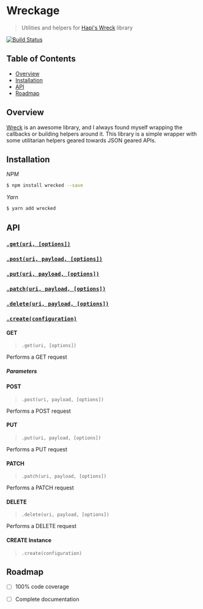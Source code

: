 # Wreckage

> Utilities and helpers for [Hapi's Wreck](https://github.com/hapijs/wreck) library

[![Build Status](https://travis-ci.org/TylerGarlick/wrecked.svg?branch=master)](https://travis-ci.org/TylerGarlick/wrecked)


## Table of Contents

- [Overview](#overview)
- [Installation](#installation)
- [API](#api)
- [Roadmap](#roadmap)

    
## Overview

[Wreck](https://github.com/hapijs/wreck) is an awesome library, and I always found myself wrapping the callbacks or building helpers around it.  This library is a simple wrapper with some utilitarian helpers geared towards JSON geared APIs.


## Installation

*NPM*

```bash
$ npm install wrecked --save
```

*Yarn*

```bash
$ yarn add wrecked
```

## API

### [`.get(uri, [options])`](#get)
### [`.post(uri, payload, [options])`](#post)
### [`.put(uri, payload, [options])`](#put)
### [`.patch(uri, payload, [options])`](#patch)
### [`.delete(uri, payload, [options])`](#delete)
### [`.create(configuration)`](#create-instance)


#### GET

> `.get(uri, [options])`

Performs a GET request



##### Parameters


#### POST 

> `.post(uri, payload, [options])`

Performs a POST request

#### PUT

> `.put(uri, payload, [options])`

Performs a PUT request

#### PATCH

> `.patch(uri, payload, [options])`

Performs a PATCH request

#### DELETE

> `.delete(uri, payload, [options])`

Performs a DELETE request


#### CREATE Instance

> `.create(configuration)`



## Roadmap

- [ ] 100% code coverage
- [ ] Complete documentation



